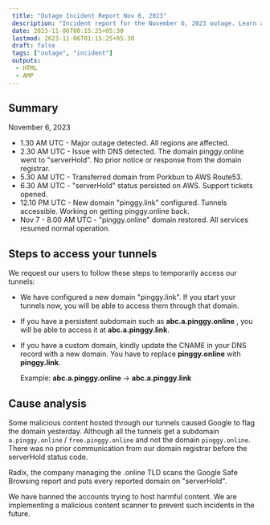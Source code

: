 ```yaml
---
 title: "Outage Incident Report Nov 6, 2023" 
 description: "Incident report for the November 6, 2023 outage. Learn about steps taken to address the issue, temporary access solutions, and preventive measures implemented."
 date: 2023-11-06T00:15:25+05:30
 lastmod: 2023-11-06T01:15:25+05:30
 draft: false
 tags: ["outage", "incident"]
 outputs:
  - HTML
  - AMP
---
```


## Summary

November 6, 2023

- 1.30 AM UTC - Major outage detected. All regions are affected.
- 2.30 AM UTC - Issue with DNS detected. The domain pinggy.online went to "serverHold". No prior notice or response from the domain registrar.
- 5.30 AM UTC - Transferred domain from Porkbun to AWS Route53.
- 6.30 AM UTC - "serverHold" status persisted on AWS. Support tickets opened.
- 12.10 PM UTC - New domain "pinggy.link" configured. Tunnels accessible. Working on getting pinggy.online back.
- Nov 7 - 8.00 AM UTC - "pinggy.online" domain restored. All services resumed normal operation.

## Steps to access your tunnels

We request our users to follow these steps to temporarily access our tunnels:

- We have configured a new domain "pinggy.link". If you start your tunnels now, you will be able to access them through that domain.
- If you have a persistent subdomain such as **abc.a.pinggy.online** , you will be able to access it at **abc.a.pinggy.link**.
- If you have a custom domain, kindly update the CNAME in your DNS record with a new domain. You have to replace **pinggy.online** with **pinggy.link**.

  Example: **abc.a.pinggy.online** -> **abc.a.pinggy.link**

## Cause analysis

Some malicious content hosted through our tunnels caused Google to flag the domain yesterday. Although all the tunnels get a subdomain `a.pinggy.online` / `free.pinggy.online` and not the domain `pinggy.online`. There was no prior communication from our domain registrar before the serverHold status code.

Radix, the company managing the .online TLD scans the Google Safe Browsing report and puts every reported domain on "serverHold".

We have banned the accounts trying to host harmful content. We are implementing a malicious content scanner to prevent such incidents in the future.
